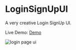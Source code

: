 # LoginSignUpUI
A very creative Login SignUp UI.

Live Demo: [Demo](https://faizansaiyed.ml/FeedbackSystem)

![login page ui](http://i.imgur.com/KKM5dah.png "Login Page UI")
